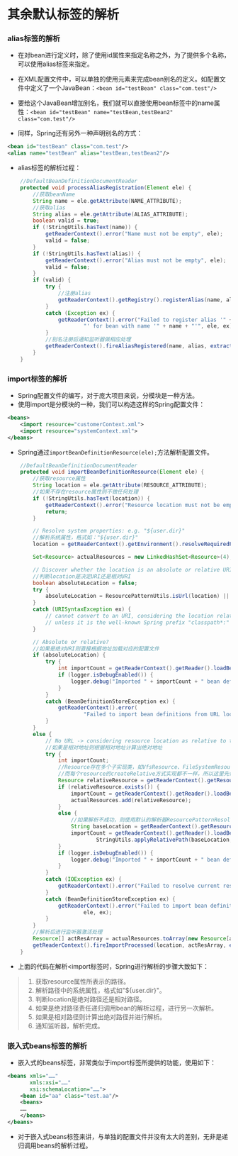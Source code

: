 # 其余默认标签的解析

### alias标签的解析

- 在对bean进行定义时，除了使用id属性来指定名称之外，为了提供多个名称，可以使用alias标签来指定。
- 在XML配置文件中，可以单独的使用<alias/>元素来完成bean别名的定义。如配置文件中定义了一个JavaBean：`<bean id="testBean" class="com.test"/>`


- 要给这个JavaBean增加别名，我们就可以直接使用bean标签中的name属性：`<bean id="testBean" name="testBean,testBean2" class="com.test"/>`
- 同样，Spring还有另外一种声明别名的方式：

```XML
<bean id="testBean" class="com.test"/>
<alias name="testBean" alias="testBean,testBean2"/>
```

- alias标签的解析过程：

```Java
	//DefaultBeanDefinitionDocumentReader
	protected void processAliasRegistration(Element ele) {
		//获取beanName
		String name = ele.getAttribute(NAME_ATTRIBUTE);
		//获取alias
		String alias = ele.getAttribute(ALIAS_ATTRIBUTE);
		boolean valid = true;
		if (!StringUtils.hasText(name)) {
			getReaderContext().error("Name must not be empty", ele);
			valid = false;
		}
		if (!StringUtils.hasText(alias)) {
			getReaderContext().error("Alias must not be empty", ele);
			valid = false;
		}
		if (valid) {
			try {
				//注册alias
				getReaderContext().getRegistry().registerAlias(name, alias);
			}
			catch (Exception ex) {
				getReaderContext().error("Failed to register alias '" + alias +
						"' for bean with name '" + name + "'", ele, ex);
			}
			//别名注册后通知监听器做相应处理
			getReaderContext().fireAliasRegistered(name, alias, extractSource(ele));
		}
	}

```

### import标签的解析

- Spring配置文件的编写，对于庞大项目来说，分模块是一种方法。
- 使用import是分模块的一种，我们可以构造这样的Spring配置文件：

```XML
<beans>
	<import resource="customerContext.xml">
	<import resource="systemContext.xml">
</beans>
```

- Spring通过`importBeanDefinitionResource(ele);`方法解析配置文件。

```Java
	//DefaultBeanDefinitionDocumentReader
	protected void importBeanDefinitionResource(Element ele) {
		//获取resource属性
		String location = ele.getAttribute(RESOURCE_ATTRIBUTE);
		//如果不存在resource属性则不做任何处理
		if (!StringUtils.hasText(location)) {
			getReaderContext().error("Resource location must not be empty", ele);
			return;
		}

		// Resolve system properties: e.g. "${user.dir}"
		//解析系统属性，格式如："${user.dir}"
		location = getReaderContext().getEnvironment().resolveRequiredPlaceholders(location);

		Set<Resource> actualResources = new LinkedHashSet<Resource>(4);

		// Discover whether the location is an absolute or relative URI
		//判断location是决定URI还是相对URI      
		boolean absoluteLocation = false;
		try {
			absoluteLocation = ResourcePatternUtils.isUrl(location) || ResourceUtils.toURI(location).isAbsolute();
		}
		catch (URISyntaxException ex) {
			// cannot convert to an URI, considering the location relative
			// unless it is the well-known Spring prefix "classpath*:"
		}

		// Absolute or relative?
		//如果是绝对URI则直接根据地址加载对应的配置文件
		if (absoluteLocation) {
			try {
				int importCount = getReaderContext().getReader().loadBeanDefinitions(location, actualResources);
				if (logger.isDebugEnabled()) {
					logger.debug("Imported " + importCount + " bean definitions from URL location [" + location + "]");
				}
			}
			catch (BeanDefinitionStoreException ex) {
				getReaderContext().error(
						"Failed to import bean definitions from URL location [" + location + "]", ele, ex);
			}
		}
		else {
			// No URL -> considering resource location as relative to the current file.
			//如果是相对地址则根据相对地址计算出绝对地址
			try {
				int importCount;
				//Resource存在多个子实现类，如VfsResource、FileSystemResource等，
				//而每个resource的createRelative方式实现都不一样，所以这里先使用子类的方法尝试解析
				Resource relativeResource = getReaderContext().getResource().createRelative(location);
				if (relativeResource.exists()) {
					importCount = getReaderContext().getReader().loadBeanDefinitions(relativeResource);
					actualResources.add(relativeResource);
				}
				else {
					//如果解析不成功，则使用默认的解析器ResourcePatternResolver进行解析
					String baseLocation = getReaderContext().getResource().getURL().toString();
					importCount = getReaderContext().getReader().loadBeanDefinitions(
							StringUtils.applyRelativePath(baseLocation, location), actualResources);
				}
				if (logger.isDebugEnabled()) {
					logger.debug("Imported " + importCount + " bean definitions from relative location [" + location + "]");
				}
			}
			catch (IOException ex) {
				getReaderContext().error("Failed to resolve current resource location", ele, ex);
			}
			catch (BeanDefinitionStoreException ex) {
				getReaderContext().error("Failed to import bean definitions from relative location [" + location + "]",
						ele, ex);
			}
		}
		//解析后进行监听器激活处理
		Resource[] actResArray = actualResources.toArray(new Resource[actualResources.size()]);
		getReaderContext().fireImportProcessed(location, actResArray, extractSource(ele));
	}
```

- 上面的代码在解析<import标签时，Spring进行解析的步骤大致如下：

> 1. 获取resource属性所表示的路径。
> 2. 解析路径中的系统属性，格式如"${user.dir}"。
> 3. 判断location是绝对路径还是相对路径。
> 4. 如果是绝对路径责任递归调用bean的解析过程，进行另一次解析。
> 5. 如果是相对路径则计算出绝对路径并进行解析。
> 6. 通知监听器，解析完成。

### 嵌入式beans标签的解析

- 嵌入式的beans标签，非常类似于import标签所提供的功能，使用如下：

```XML
<beans xmls="……"
       xmls:xsi="……"
       xsi:schemaLocation="……">
	<bean id="aa" class="test.aa"/>
  	<beans>
  	……
  	</beans>
</beans>
```

- 对于嵌入式beans标签来讲，与单独的配置文件并没有太大的差别，无非是递归调用beans的解析过程。